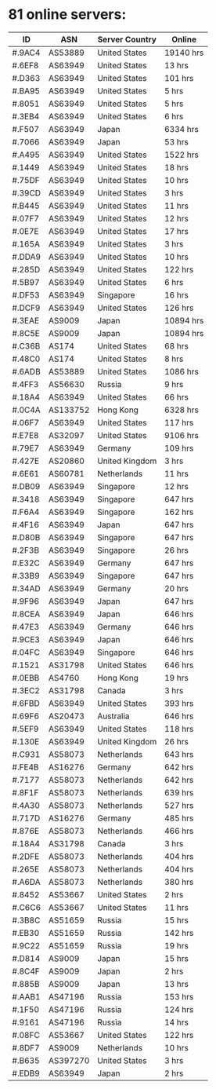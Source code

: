 # 81 online servers:

| ID | ASN | Server Country | Online |
| ------ | ------ | ------ | ------ |
| #.9AC4 | AS53889 | United States | 19140 hrs |
| #.6EF8 | AS63949 | United States | 13 hrs |
| #.D363 | AS63949 | United States | 101 hrs |
| #.BA95 | AS63949 | United States | 5 hrs |
| #.8051 | AS63949 | United States | 5 hrs |
| #.3EB4 | AS63949 | United States | 6 hrs |
| #.F507 | AS63949 | Japan | 6334 hrs |
| #.7066 | AS63949 | Japan | 53 hrs |
| #.A495 | AS63949 | United States | 1522 hrs |
| #.1449 | AS63949 | United States | 18 hrs |
| #.75DF | AS63949 | United States | 10 hrs |
| #.39CD | AS63949 | United States | 3 hrs |
| #.B445 | AS63949 | United States | 11 hrs |
| #.07F7 | AS63949 | United States | 12 hrs |
| #.0E7E | AS63949 | United States | 17 hrs |
| #.165A | AS63949 | United States | 3 hrs |
| #.DDA9 | AS63949 | United States | 10 hrs |
| #.285D | AS63949 | United States | 122 hrs |
| #.5B97 | AS63949 | United States | 6 hrs |
| #.DF53 | AS63949 | Singapore | 16 hrs |
| #.DCF9 | AS63949 | United States | 126 hrs |
| #.3EAE | AS9009 | Japan | 10894 hrs |
| #.8C5E | AS9009 | Japan | 10894 hrs |
| #.C36B | AS174 | United States | 68 hrs |
| #.48C0 | AS174 | United States | 8 hrs |
| #.6ADB | AS53889 | United States | 1086 hrs |
| #.4FF3 | AS56630 | Russia | 9 hrs |
| #.18A4 | AS63949 | United States | 66 hrs |
| #.0C4A | AS133752 | Hong Kong | 6328 hrs |
| #.06F7 | AS63949 | United States | 117 hrs |
| #.E7E8 | AS32097 | United States | 9106 hrs |
| #.79E7 | AS63949 | Germany | 109 hrs |
| #.427E | AS20860 | United Kingdom | 3 hrs |
| #.6E61 | AS60781 | Netherlands | 11 hrs |
| #.DB09 | AS63949 | Singapore | 12 hrs |
| #.3418 | AS63949 | Singapore | 647 hrs |
| #.F6A4 | AS63949 | Singapore | 162 hrs |
| #.4F16 | AS63949 | Japan | 647 hrs |
| #.D80B | AS63949 | Singapore | 647 hrs |
| #.2F3B | AS63949 | Singapore | 26 hrs |
| #.E32C | AS63949 | Germany | 647 hrs |
| #.33B9 | AS63949 | Singapore | 647 hrs |
| #.34AD | AS63949 | Germany | 20 hrs |
| #.9F96 | AS63949 | Japan | 647 hrs |
| #.8CEA | AS63949 | Japan | 646 hrs |
| #.47E3 | AS63949 | Germany | 646 hrs |
| #.9CE3 | AS63949 | Japan | 646 hrs |
| #.04FC | AS63949 | Singapore | 646 hrs |
| #.1521 | AS31798 | United States | 646 hrs |
| #.0EBB | AS4760 | Hong Kong | 19 hrs |
| #.3EC2 | AS31798 | Canada | 3 hrs |
| #.6FBD | AS63949 | United States | 393 hrs |
| #.69F6 | AS20473 | Australia | 646 hrs |
| #.5EF9 | AS63949 | United States | 118 hrs |
| #.130E | AS63949 | United Kingdom | 26 hrs |
| #.C931 | AS58073 | Netherlands | 643 hrs |
| #.FE4B | AS16276 | Germany | 642 hrs |
| #.7177 | AS58073 | Netherlands | 642 hrs |
| #.8F1F | AS58073 | Netherlands | 639 hrs |
| #.4A30 | AS58073 | Netherlands | 527 hrs |
| #.717D | AS16276 | Germany | 485 hrs |
| #.876E | AS58073 | Netherlands | 466 hrs |
| #.18A4 | AS31798 | Canada | 3 hrs |
| #.2DFE | AS58073 | Netherlands | 404 hrs |
| #.265E | AS58073 | Netherlands | 404 hrs |
| #.A6DA | AS58073 | Netherlands | 380 hrs |
| #.8452 | AS53667 | United States | 2 hrs |
| #.C6C6 | AS53667 | United States | 11 hrs |
| #.3B8C | AS51659 | Russia | 15 hrs |
| #.EB30 | AS51659 | Russia | 142 hrs |
| #.9C22 | AS51659 | Russia | 19 hrs |
| #.D814 | AS9009 | Japan | 15 hrs |
| #.8C4F | AS9009 | Japan | 2 hrs |
| #.885B | AS9009 | Japan | 13 hrs |
| #.AAB1 | AS47196 | Russia | 153 hrs |
| #.1F50 | AS47196 | Russia | 124 hrs |
| #.9161 | AS47196 | Russia | 14 hrs |
| #.08FC | AS53667 | United States | 122 hrs |
| #.8DF7 | AS9009 | Netherlands | 10 hrs |
| #.B635 | AS397270 | United States | 3 hrs |
| #.EDB9 | AS63949 | Japan | 2 hrs |

